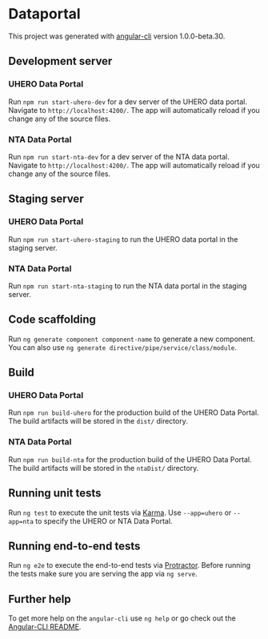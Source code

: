 # Dataportal

This project was generated with [angular-cli](https://github.com/angular/angular-cli) version 1.0.0-beta.30.

## Development server
### UHERO Data Portal
Run `npm run start-uhero-dev` for a dev server of the UHERO data portal. Navigate to `http://localhost:4200/`. The app will automatically reload if you change any of the source files.

### NTA Data Portal
Run `npm run start-nta-dev` for a dev server of the NTA data portal. Navigate to `http://localhost:4200/`. The app will automatically reload if you change any of the source files.

## Staging server
### UHERO Data Portal
Run `npm run start-uhero-staging` to run the UHERO data portal in the staging server.

### NTA Data Portal
Run `npm run start-nta-staging` to run the NTA data portal in the staging server.

## Code scaffolding

Run `ng generate component component-name` to generate a new component. You can also use `ng generate directive/pipe/service/class/module`.

## Build
### UHERO Data Portal
Run `npm run build-uhero` for the production build of the UHERO Data Portal. The build artifacts will be stored in the `dist/` directory.

### NTA Data Portal
Run `npm run build-nta` for the production build of the UHERO Data Portal. The build artifacts will be stored in the `ntaDist/` directory.

## Running unit tests

Run `ng test` to execute the unit tests via [Karma](https://karma-runner.github.io). Use `--app=uhero` or `--app=nta` to specify the UHERO or NTA Data Portal.

## Running end-to-end tests

Run `ng e2e` to execute the end-to-end tests via [Protractor](http://www.protractortest.org/).
Before running the tests make sure you are serving the app via `ng serve`.

## Further help

To get more help on the `angular-cli` use `ng help` or go check out the [Angular-CLI README](https://github.com/angular/angular-cli/blob/master/README.md).
